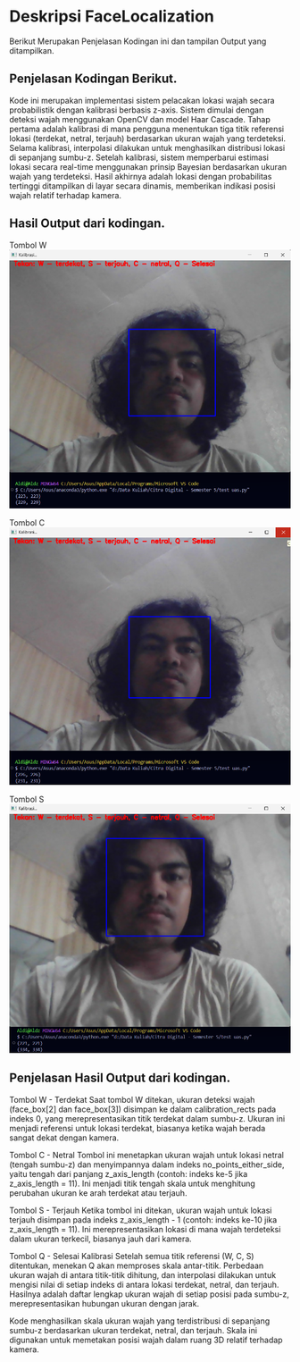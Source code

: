 # Deskripsi FaceLocalization

Berikut Merupakan Penjelasan Kodingan ini dan tampilan Output yang ditampilkan.

## Penjelasan Kodingan Berikut.

Kode ini merupakan implementasi sistem pelacakan lokasi wajah secara probabilistik dengan kalibrasi berbasis z-axis. 
Sistem dimulai dengan deteksi wajah menggunakan OpenCV dan model Haar Cascade. 
Tahap pertama adalah kalibrasi di mana pengguna menentukan tiga titik referensi lokasi (terdekat, netral, terjauh) berdasarkan ukuran wajah yang terdeteksi. 
Selama kalibrasi, interpolasi dilakukan untuk menghasilkan distribusi lokasi di sepanjang sumbu-z. 
Setelah kalibrasi, sistem memperbarui estimasi lokasi secara real-time menggunakan prinsip Bayesian berdasarkan ukuran wajah yang terdeteksi. 
Hasil akhirnya adalah lokasi dengan probabilitas tertinggi ditampilkan di layar secara dinamis, memberikan indikasi posisi wajah relatif terhadap kamera.

## Hasil Output dari kodingan.
Tombol W
![Contoh Gambar](https://github.com/aldzseptian/Citra-Study/blob/main/Materi%20Pertemuan%209%20-%20UAS/Gambar/tombol%20c.png)

Tombol C
![Contoh Gambar](https://github.com/aldzseptian/Citra-Study/blob/main/Materi%20Pertemuan%209%20-%20UAS/Gambar/tombol%20s.png)

Tombol S
![Contoh Gambar](https://github.com/aldzseptian/Citra-Study/blob/main/Materi%20Pertemuan%209%20-%20UAS/Gambar/tombol%20w.png)

## Penjelasan Hasil Output dari kodingan.
Tombol W - Terdekat
Saat tombol W ditekan, ukuran deteksi wajah (face_box[2] dan face_box[3]) disimpan ke dalam calibration_rects pada indeks 0, yang merepresentasikan titik terdekat dalam sumbu-z. 
Ukuran ini menjadi referensi untuk lokasi terdekat, biasanya ketika wajah berada sangat dekat dengan kamera.

Tombol C - Netral
Tombol ini menetapkan ukuran wajah untuk lokasi netral (tengah sumbu-z) dan menyimpannya dalam indeks no_points_either_side, yaitu tengah dari panjang z_axis_length (contoh: indeks ke-5 jika z_axis_length = 11). 
Ini menjadi titik tengah skala untuk menghitung perubahan ukuran ke arah terdekat atau terjauh.

Tombol S - Terjauh
Ketika tombol ini ditekan, ukuran wajah untuk lokasi terjauh disimpan pada indeks z_axis_length - 1 (contoh: indeks ke-10 jika z_axis_length = 11). 
Ini merepresentasikan lokasi di mana wajah terdeteksi dalam ukuran terkecil, biasanya jauh dari kamera.

Tombol Q - Selesai Kalibrasi
Setelah semua titik referensi (W, C, S) ditentukan, menekan Q akan memproses skala antar-titik. 
Perbedaan ukuran wajah di antara titik-titik dihitung, dan interpolasi dilakukan untuk mengisi nilai di setiap indeks di antara lokasi terdekat, netral, dan terjauh. 
Hasilnya adalah daftar lengkap ukuran wajah di setiap posisi pada sumbu-z, merepresentasikan hubungan ukuran dengan jarak.

Kode menghasilkan skala ukuran wajah yang terdistribusi di sepanjang sumbu-z berdasarkan ukuran terdekat, netral, dan terjauh. 
Skala ini digunakan untuk memetakan posisi wajah dalam ruang 3D relatif terhadap kamera.
